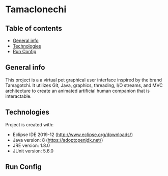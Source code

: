 # Tamaclonechi

## Table of contents
* [General info](#general-info)
* [Technologies](#technologies)
* [Run Config](#run-config)

## General info
This project is a a virtual pet graphical user interface inspired by the brand Tamagotchi. 
It utilizes Git, Java, graphics, threading, I/O streams, and MVC architecture to create an 
animated artificial human companion that is interactable.

## Technologies
Project is created with:
* Eclipse IDE 2019-12 (http://www.eclipse.org/downloads/)
* Java version: 8 (https://adoptopenjdk.net/)
* JRE version: 1.8.0
* JUnit version: 5.6.0
	
## Run Config

